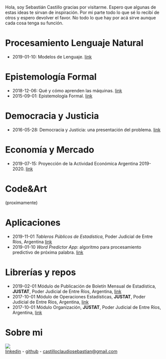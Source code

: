 Hola, soy Sebastián Castillo gracias por visitarme. Espero que algunas de estas ideas te sirvan de inspiración. Por mi parte todo lo que sé lo recibí de otros y espero devolver el favor. No todo lo que hay por acá sirve aunque cada cosa tenga su función. 

# Procesamiento Lenguaje Natural

- 2019-01-10: Modelos de Lenguaje. [link](https://castillosebastian.github.io/NLP/Modelos_de_Lenguaje.html)

# Epistemología Formal
- 2018-12-06: Qué y cómo aprenden las máquinas. [link](https://castillosebastian.github.io/epistemologia_formal/Qué-y-cómo-aprenden-las-redes-neuronales.html)
- 2015-09-01: Epistemología Formal. [link](https://castillosebastian.github.io/epistemologia_formal/epistemología_formal.html)   

# Democracia y Justicia    
- 2016-05-28: Democracia y Justicia: una presentación del problema. [link](https://castillosebastian.github.io/democracia/Democracia_y_Justicia__una_presentacion_del_problema.html)

# Economía y Mercado
- 2019-07-15: Proyección de la Actividad Económica Argentina 2019-2020. [link](https://castillosebastian.github.io/economía_mercado/Proyección_Actividad_Económica_2019_2020.html)

# Code&Art
(proximamente)

# Aplicaciones    
- 2019-11-01 *Tableros Públicos de Estadística*, Poder Judicial de Entre Ríos, Argentina [link](https://tablero.jusentrerios.gov.ar/)     
- 2019-01-10 *Word Predictor App*: algoritmo para procesamiento predictivo de próxima palabra. 
[link](https://castillocs.shinyapps.io/shiny_app/)    


# Librerías y repos
- 2019-02-01 Módulo de Publicación de Boletín Mensual de Estadística, **JUSTAT**, Poder Judicial de Entre Ríos, Argentina, [link](https://bitbucket.org/apgye/apgyeinformes/src/master/)    
- 2017-10-01 Módulo de Operaciones Estadísticas, **JUSTAT**, Poder Judicial de Entre Ríos, Argentina, [link](https://bitbucket.org/apgye/apgyeoperationsjuser/src/master/)    
- 2017-10-01 Módulo Organización, **JUSTAT**, Poder Judicial de Entre Ríos, Argentina, [link](https://bitbucket.org/apgye/apgyejuserorganization/src/master/)     
  
# Sobre mi
![](hijos.jpg)     
[linkedin](https://www.linkedin.com/in/claudio-sebasti%C3%A1n-castillo-846a91110/) -  [github](https://github.com/castillosebastian) - castilloclaudiosebastian@gmail.com


